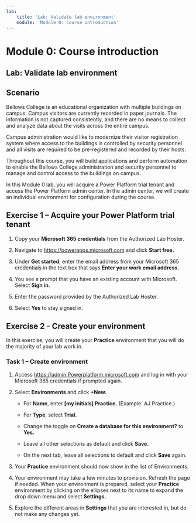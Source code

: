 ```yaml
---
lab:
    title: 'Lab: Validate lab environment'
    module: 'Module 0: Course introduction'
---
```


Module 0: Course introduction
=================================

## Lab: Validate lab environment

Scenario
--------

Bellows College is an educational organization with multiple buildings on campus. Campus visitors are currently recorded in paper journals. The information is not captured consistently, and there are no means to collect and analyze data about the visits across the entire campus.

Campus administration would like to modernize their visitor registration system where access to the buildings is controlled by security personnel and all visits are required to be pre-registered and recorded by their hosts.

Throughout this course, you will build applications and perform automation to enable the Bellows College administration and security personnel to manage and control access to the buildings on campus.

In this Module 0 lab, you will acquire a Power Platform trial tenant and access the Power Platform admin center. In the admin center, we will create an individual environment for configuration during the course.

Exercise 1 – Acquire your Power Platform trial tenant 
------------------------------------------

1. Copy your **Microsoft 365 credentials** from the Authorized Lab Hoster.

2. Navigate to <https://powerapps.microsoft.com> and click **Start free.**

3. Under **Get started**, enter the email address from your Microsoft 365 credentials in the text box that says **Enter your work email address.**

4. You see a prompt that you have an existing account with Microsoft. Select **Sign in.**

5. Enter the password provided by the Authorized Lab Hoster. 

6. Select **Yes** to stay signed in.


Exercise 2 - Create your environment 
------------------------------------------

In this exercise, you will create your **Practice** environment that you will do the majority of your lab work in.

### Task 1 – Create environment

1.  Access <https://admin.Powerplatform.microsoft.com> and log in with your Microsoft 365 credentials if prompted again.

2. Select **Environments** and click **+New.**

    - For **Name**, enter **[my initials] Practice.** (Example: AJ Practice.)
    
    - For **Type**, select **Trial.**
    
    - Change the toggle on **Create a database for this environment?** to **Yes.**
    
    - Leave all other selections as default and click **Save.**
    
    - On the next tab, leave all selections to default and click **Save** again.

3. Your **Practice** environment should now show in the list of Environments. 

4. Your environment may take a few minutes to provision. Refresh the page if needed. When your environment is prepared, select your **Practice** environment by clicking on the ellipses next to its name to expand the drop down menu and select **Settings.** 

5.  Explore the different areas in **Settings** that you are interested in, but do not make any changes yet. 
